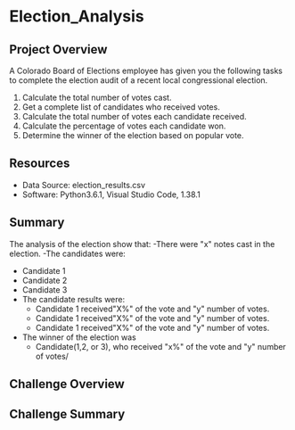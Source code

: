 # Election_Analysis

## Project Overview
A Colorado Board of Elections employee has given you the following tasks to complete the election audit of a recent local congressional election.

1. Calculate the total number of votes cast.
2. Get a complete list of candidates who received votes.
3. Calculate the total number of votes each candidate received.
4. Calculate the percentage of votes each candidate won.
5. Determine the winner of the election based on popular vote.

## Resources
- Data Source: election_results.csv
- Software: Python3.6.1, Visual Studio Code, 1.38.1

## Summary
The analysis of the election show that:
-There were "x" notes cast in the election.
-The candidates were:
  - Candidate 1
  - Candidate 2
  - Candidate 3
- The candidate results were:
  - Candidate 1 received"X%" of the vote and "y" number of votes.
  - Candidate 1 received"X%" of the vote and "y" number of votes.
  - Candidate 1 received"X%" of the vote and "y" number of votes.
- The winner of the election was
  - Candidate(1,2, or 3), who received "x%" of the vote and "y" number of votes/
  
 ## Challenge Overview
 
 ## Challenge Summary
